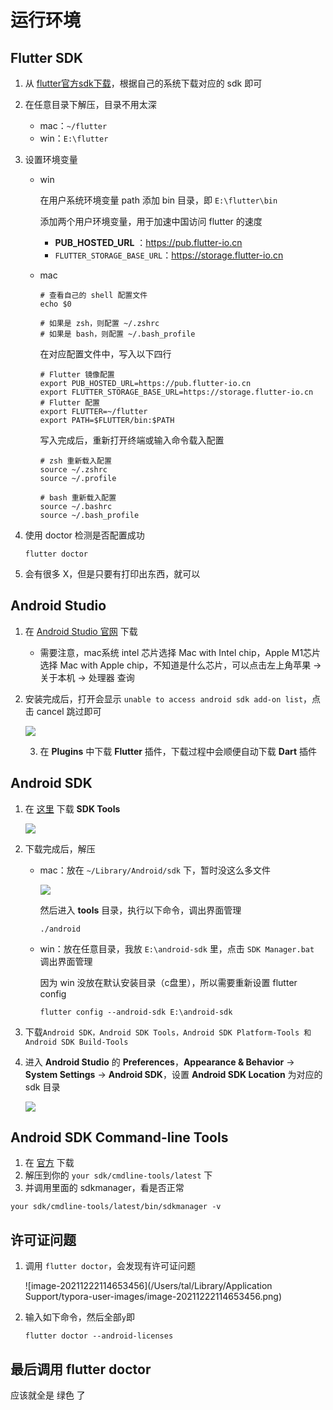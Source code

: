# 运行环境

## Flutter SDK

1. 从 [flutter官方sdk下载](https://docs.flutter.dev/get-started/install)，根据自己的系统下载对应的 sdk 即可

2. 在任意目录下解压，目录不用太深
   - mac：`~/flutter`
   - win：`E:\flutter`

3. 设置环境变量

   - win

     在用户系统环境变量 path 添加 bin 目录，即 `E:\flutter\bin`

     添加两个用户环境变量，用于加速中国访问 flutter 的速度

     - **PUB_HOSTED_URL** ：https://pub.flutter-io.cn
     - `FLUTTER_STORAGE_BASE_URL`：https://storage.flutter-io.cn

   - mac

     ```shell
     # 查看自己的 shell 配置文件
     echo $0
     
     # 如果是 zsh，则配置 ~/.zshrc
     # 如果是 bash，则配置 ~/.bash_profile
     ```

     在对应配置文件中，写入以下四行

     ```shell
     # Flutter 镜像配置
     export PUB_HOSTED_URL=https://pub.flutter-io.cn
     export FLUTTER_STORAGE_BASE_URL=https://storage.flutter-io.cn
     # Flutter 配置
     export FLUTTER=~/flutter
     export PATH=$FLUTTER/bin:$PATH
     ```

     写入完成后，重新打开终端或输入命令载入配置

     ```shell
     # zsh 重新载入配置
     source ~/.zshrc
     source ~/.profile
     
     # bash 重新载入配置
     source ~/.bashrc
     source ~/.bash_profile
     ```

4. 使用 doctor 检测是否配置成功

   ```shell
   flutter doctor
   ```

5. 会有很多 X，但是只要有打印出东西，就可以

## Android Studio

1. 在 [Android Studio 官网](https://developer.android.google.cn/studio) 下载
   - 需要注意，mac系统 intel 芯片选择 Mac with Intel chip，Apple M1芯片选择 Mac with Apple chip，不知道是什么芯片，可以点击左上角苹果 -> 关于本机 -> 处理器 查询

2. 安装完成后，打开会显示 `unable to access android sdk add-on list`，点击 cancel 跳过即可

   ![](https://gitee.com/kingmusi/imgs/raw/master/blog/20211222111637.png)
   
   3. 在 **Plugins** 中下载 **Flutter** 插件，下载过程中会顺便自动下载 **Dart** 插件

## Android SDK

1. 在 [这里](https://www.androiddevtools.cn/) 下载 **SDK Tools**

   ![](https://gitee.com/kingmusi/imgs/raw/master/blog/20211222111850.png)

2. 下载完成后，解压

   - mac：放在 `~/Library/Android/sdk` 下，暂时没这么多文件

     ![](https://gitee.com/kingmusi/imgs/raw/master/blog/20211222112113.png)

     然后进入 **tools** 目录，执行以下命令，调出界面管理

     ```shell
     ./android
     ```

   - win：放在任意目录，我放 `E:\android-sdk` 里，点击 `SDK Manager.bat` 调出界面管理

     因为 win 没放在默认安装目录（c盘里），所以需要重新设置 flutter config

     ```shell
     flutter config --android-sdk E:\android-sdk
     ```

3. 下载`Android SDK，Android SDK Tools，Android SDK Platform-Tools 和 Android SDK Build-Tools`

4. 进入 **Android Studio** 的 **Preferences**，**Appearance & Behavior** -> **System Settings** -> **Android SDK**，设置 **Android SDK Location** 为对应的 sdk 目录

   ![](https://gitee.com/kingmusi/imgs/raw/master/blog/20211222112907.png)

## Android SDK Command-line Tools

1. 在 [官方](https://developer.android.com/studio#command-tools) 下载
2. 解压到你的 `your sdk/cmdline-tools/latest` 下
3. 并调用里面的 sdkmanager，看是否正常

```shell
your sdk/cmdline-tools/latest/bin/sdkmanager -v
```

## 许可证问题

1. 调用 `flutter doctor`，会发现有许可证问题

   ![image-20211222114653456](/Users/tal/Library/Application Support/typora-user-images/image-20211222114653456.png)

2. 输入如下命令，然后全部`y`即

   ```shell
   flutter doctor --android-licenses
   ```

## 最后调用 flutter doctor

 应该就全是 绿色 了